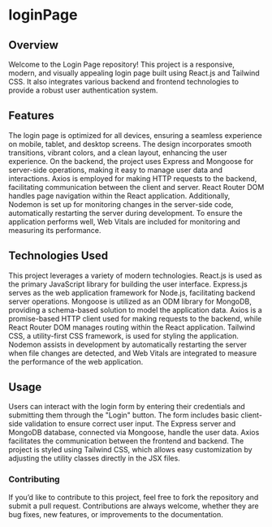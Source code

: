 # loginPage

## Overview
Welcome to the Login Page repository! This project is a responsive, modern, and visually appealing login page built using React.js and Tailwind CSS. It also integrates various backend and frontend technologies to provide a robust user authentication system.

## Features
The login page is optimized for all devices, ensuring a seamless experience on mobile, tablet, and desktop screens. The design incorporates smooth transitions, vibrant colors, and a clean layout, enhancing the user experience. On the backend, the project uses Express and Mongoose for server-side operations, making it easy to manage user data and interactions. Axios is employed for making HTTP requests to the backend, facilitating communication between the client and server. React Router DOM handles page navigation within the React application. Additionally, Nodemon is set up for monitoring changes in the server-side code, automatically restarting the server during development. To ensure the application performs well, Web Vitals are included for monitoring and measuring its performance.

## Technologies Used
This project leverages a variety of modern technologies. React.js is used as the primary JavaScript library for building the user interface. Express.js serves as the web application framework for Node.js, facilitating backend server operations. Mongoose is utilized as an ODM library for MongoDB, providing a schema-based solution to model the application data. Axios is a promise-based HTTP client used for making requests to the backend, while React Router DOM manages routing within the React application. Tailwind CSS, a utility-first CSS framework, is used for styling the application. Nodemon assists in development by automatically restarting the server when file changes are detected, and Web Vitals are integrated to measure the performance of the web application.

## Usage
Users can interact with the login form by entering their credentials and submitting them through the "Login" button. The form includes basic client-side validation to ensure correct user input. The Express server and MongoDB database, connected via Mongoose, handle the user data. Axios facilitates the communication between the frontend and backend. The project is styled using Tailwind CSS, which allows easy customization by adjusting the utility classes directly in the JSX files.

### Contributing
If you’d like to contribute to this project, feel free to fork the repository and submit a pull request. Contributions are always welcome, whether they are bug fixes, new features, or improvements to the documentation.
